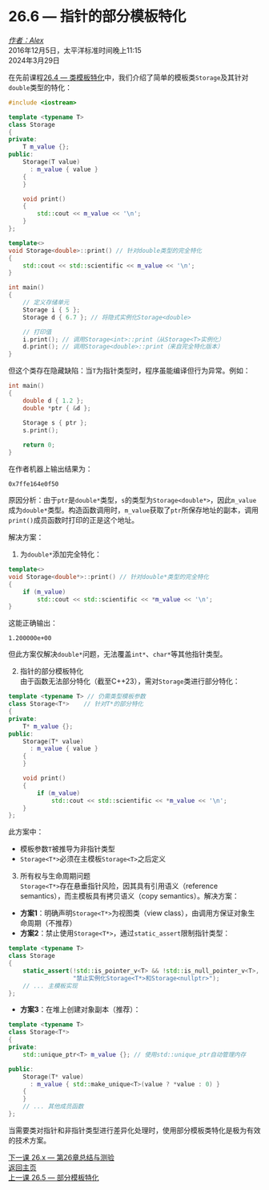 26.6 — 指针的部分模板特化
====================================================

[*作者：Alex*](https://www.learncpp.com/author/Alex/ "查看 Alex 的所有文章")  
2016年12月5日，太平洋标准时间晚上11:15  
2024年3月29日

在先前课程[26.4 — 类模板特化](Chapter-26/lesson26.4-class-template-specialization.md)中，我们介绍了简单的模板类`Storage`及其针对`double`类型的特化：

```cpp
#include <iostream>

template <typename T>
class Storage
{
private:
    T m_value {};
public:
    Storage(T value)
      : m_value { value }
    {
    }

    void print()
    {
        std::cout << m_value << '\n';
    }
};

template<>
void Storage<double>::print() // 针对double类型的完全特化
{
    std::cout << std::scientific << m_value << '\n';
}

int main()
{
    // 定义存储单元
    Storage i { 5 };
    Storage d { 6.7 }; // 将隐式实例化Storage<double>

    // 打印值
    i.print(); // 调用Storage<int>::print（从Storage<T>实例化）
    d.print(); // 调用Storage<double>::print（来自完全特化版本）
}
```

但这个类存在隐藏缺陷：当`T`为指针类型时，程序虽能编译但行为异常。例如：

```cpp
int main()
{
    double d { 1.2 };
    double *ptr { &d };

    Storage s { ptr };
    s.print();
    
    return 0;
}
```

在作者机器上输出结果为：

```
0x7ffe164e0f50
```

原因分析：由于`ptr`是`double*`类型，`s`的类型为`Storage<double*>`，因此`m_value`成为`double*`类型。构造函数调用时，`m_value`获取了`ptr`所保存地址的副本，调用`print()`成员函数时打印的正是这个地址。

解决方案：

1. 为`double*`添加完全特化：
```cpp
template<>
void Storage<double*>::print() // 针对double*类型的完全特化
{
    if (m_value)
        std::cout << std::scientific << *m_value << '\n';
}
```
这能正确输出：
```
1.200000e+00
```
但此方案仅解决`double*`问题，无法覆盖`int*`、`char*`等其他指针类型。

2. 指针的部分模板特化  
由于函数无法部分特化（截至C++23），需对`Storage`类进行部分特化：
```cpp
template <typename T> // 仍需类型模板参数
class Storage<T*>    // 针对T*的部分特化
{
private:
    T* m_value {};
public:
    Storage(T* value)
      : m_value { value }
    {
    }

    void print()
    {
        if (m_value)
            std::cout << std::scientific << *m_value << '\n';
    }
};
```
此方案中：
- 模板参数`T`被推导为非指针类型
- `Storage<T*>`必须在主模板`Storage<T>`之后定义

3. 所有权与生命周期问题  
`Storage<T*>`存在悬垂指针风险，因其具有引用语义（reference semantics），而主模板具有拷贝语义（copy semantics）。解决方案：
- **方案1**：明确声明`Storage<T*>`为视图类（view class），由调用方保证对象生命周期（不推荐）
- **方案2**：禁止使用`Storage<T*>`，通过`static_assert`限制指针类型：
```cpp
template <typename T>
class Storage
{
    static_assert(!std::is_pointer_v<T> && !std::is_null_pointer_v<T>, 
                  "禁止实例化Storage<T*>和Storage<nullptr>");
    // ... 主模板实现
};
```
- **方案3**：在堆上创建对象副本（推荐）：
```cpp
template <typename T>
class Storage<T*>
{
private:
    std::unique_ptr<T> m_value {}; // 使用std::unique_ptr自动管理内存

public:
    Storage(T* value)
      : m_value { std::make_unique<T>(value ? *value : 0) } 
    {
    }
    // ... 其他成员函数
};
```

当需要类对指针和非指针类型进行差异化处理时，使用部分模板类特化是极为有效的技术方案。

[下一课 26.x — 第26章总结与测验](Chapter-26/lesson26.x-chapter-26-summary-and-quiz.md)  
[返回主页](/)  
[上一课 26.5 — 部分模板特化](Chapter-26/lesson26.5-partial-template-specialization.md)